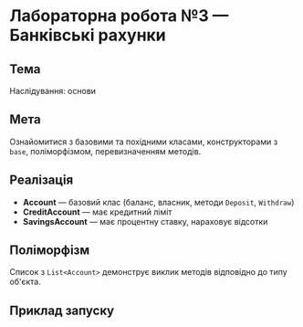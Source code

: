 # Лабораторна робота №3 — Банківські рахунки

## Тема
Наслідування: основи

## Мета
Ознайомитися з базовими та похідними класами, конструкторами з `base`, поліморфізмом, перевизначенням методів.

## Реалізація

- **Account** — базовий клас (баланс, власник, методи `Deposit`, `Withdraw`)
- **CreditAccount** — має кредитний ліміт
- **SavingsAccount** — має процентну ставку, нараховує відсотки

## Поліморфізм
Список з `List<Account>` демонструє виклик методів відповідно до типу об'єкта.

## Приклад запуску


